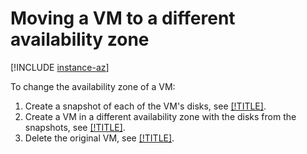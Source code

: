# Moving a VM to a different availability zone

[!INCLUDE [instance-az](../../_includes_service/instance-az.md)]

To change the availability zone of a VM:

1. Create a snapshot of each of the VM's disks, see [[!TITLE]](../disk-control/create-snapshot.md).
1. Create a VM in a different availability zone with the disks from the snapshots, see [[!TITLE]](../vm-create/create-from-snapshots.md).
1. Delete the original VM, see [[!TITLE]](vm-delete.md).

